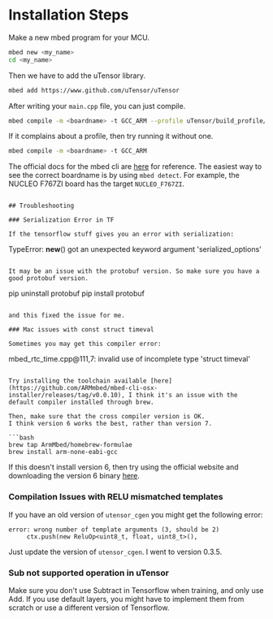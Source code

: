 # Installation Steps

Make a new mbed program for your MCU.

```bash
mbed new <my_name>
cd <my_name>
```

Then we have to add the uTensor library.

```bash
mbed add https://www.github.com/uTensor/uTensor
```

After writing your `main.cpp` file, you can just compile.

```bash
mbed compile -m <boardname> -t GCC_ARM --profile uTensor/build_profile/release.json
```

If it complains about a profile, then try running it without one.

```bash
mbed compile -m <boardname> -t GCC_ARM
```

The official docs for the mbed cli are [here](https://os.mbed.com/docs/mbed-os/v5.13/tools/developing-mbed-cli.html) for reference.
The easiest way to see the correct boardname is by using `mbed detect`.
For example, the NUCLEO F767ZI board has the target `NUCLEO_F767ZI`.


```

## Troubleshooting

### Serialization Error in TF

If the tensorflow stuff gives you an error with serialization:

```
TypeError: __new__() got an unexpected keyword argument 'serialized_options'
```

It may be an issue with the protobuf version. So make sure you have a good protobuf version.

```
pip uninstall protobuf
pip install protobuf
```

and this fixed the issue for me.

### Mac issues with const struct timeval

Sometimes you may get this compiler error:

```
mbed_rtc_time.cpp@111,7: invalid use of incomplete type 'struct timeval'
```

Try installing the toolchain available [here](https://github.com/ARMmbed/mbed-cli-osx-installer/releases/tag/v0.0.10), I think it's an issue with the default compiler installed through brew.

Then, make sure that the cross compiler version is OK.
I think version 6 works the best, rather than version 7.

```bash
brew tap ArmMbed/homebrew-formulae
brew install arm-none-eabi-gcc 
```

If this doesn't install version 6, then try using the official website and downloading the version 6 binary [here](https://developer.arm.com/tools-and-software/open-source-software/developer-tools/gnu-toolchain/gnu-rm/downloads).

### Compilation Issues with RELU mismatched templates

If you have an old version of `utensor_cgen` you might get the following error:

```
error: wrong number of template arguments (3, should be 2)
     ctx.push(new ReluOp<uint8_t, float, uint8_t>(),
```

Just update the version of `utensor_cgen`. I went to version 0.3.5.

### Sub not supported operation in uTensor

Make sure you don't use Subtract in Tensorflow when training, and only use Add.
If you use default layers, you might have to implement them from scratch or use a different version of Tensorflow.
